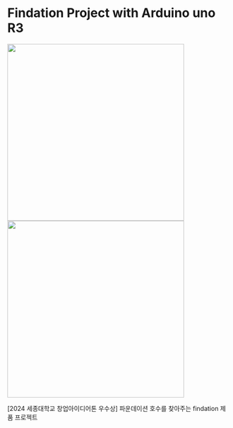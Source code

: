 # Findation Project with Arduino uno R3
<img src="https://github.com/user-attachments/assets/736872ac-7821-4499-8fc1-468af3d5539d" width="400" height="400"/>
<img src="https://github.com/user-attachments/assets/43512d5f-53fb-483d-a7c8-a24e69758972" width="400" height="400"/>


[2024 세종대학교 창업아이디어톤 우수상] 파운데이션 호수를 찾아주는 findation 제품 프로젝트
